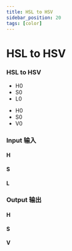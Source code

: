 ```yaml
---
title: HSL to HSV
sidebar_position: 20
tags: [color]
---
```


# HSL to HSV

<div className="patch-container">
    <div className="patch processor">
        <h3>HSL to HSV</h3>
        <ul className="inputs">
            <li>H<span>0</span></li>
            <li>S<span>0</span></li>
            <li>L<span>0</span></li>
        </ul>
        <ul className="outputs">
            <li>H<span>0</span></li>
            <li>S<span>0</span></li>
            <li>V<span>0</span></li>
        </ul>
    </div>
</div>


<div className="port-descriptions">
<div className="inputs">

### Input 输入

#### H

#### S

#### L

</div>
<div className="outputs">

### Output 输出

#### H

#### S

#### V


</div>
</div>